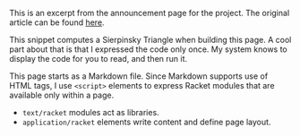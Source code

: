 <script type="application/rackdown" id="racket">
#lang racket/base

(provide replace-page)

(require polyglot
         "project/vcomps.rkt")

(define (replace-page page-tx)
  (page "I Built This Website Using Racket. Here's What I Can Do Now."
        page-tx))
</script>

This is an excerpt from the announcement page for the project.
The original article can be found [here](https://sagegerard.com/racket-powered.html).

This snippet computes a Sierpinsky Triangle when building this page.
A cool part about that is that I expressed the code only once. My
system knows to display the code for you to read, and then run it.

<script type="text/racket" id="tri">
#lang racket/base

(require racket/format racket/list)
(provide sierpinsky-triangle)

; Derived from https://goessner.net/articles/svg/fractals/index.html
(define (sierpinsky-triangle iterations color id-prefix)
  (define (gid n) (format "~a~e" id-prefix n))
  (define (rf n) (format "#~a" (gid n)))
  (define (iter n)
    `(g ((id ,(gid n)))
        ,@(map
            (λ (matrix)
               `(use ((xlink:href ,(rf (- n 1))) (transform ,matrix))))
            '("matrix(0.5 0 0 0.5 0 0)"
              "matrix(0.5 0 0 0.5 1 0)"
              "matrix(0.5 0 0 0.5 0.5 0.866)"))))

  `(svg ((xmlns "http://www.w3.org/2000/svg")
         (xmlns:xlink "http://www.w3.org/1999/xlink")
         (style "display: block; margin: 0 auto")
         (width "200")
         (height "175"))
        (defs
          (path ((id ,(gid 0)) (fill ,color) (d "M0 0,2 0,1 1.732 z"))))
          ,@(map
              iter
              (range 1 (+ iterations 1)))
          (use ((xlink:href ,(rf iterations)) (transform "scale(100)")))))
</script>
<script type="application/racket" id="code-sample">
#lang racket/base
(require "project/vcomps.rkt" polyglot)
(provide replace-page)

(define (replace-page page-tx)
  (tx-replace-me
   page-tx
   (λ (x)
     `(,(rackdown-code-sample "fractal-example"
        "#lang racket"
        "(require \"tri.rkt\" polyglot)"
        "(provide replace-page)"
        "(define (replace-page page-tx)"
        "  (tx-replace-me "
        "    page-tx "
        "    (λ _ `((div ((style ,(string-join "
        "                       '(\"margin: 0 auto\")"
        "                       \";\")))"
        "             ,(sierpinsky-triangle 4 \"#800\" \"tri\"))))))")))))
</script>

This page starts as a Markdown file. Since Markdown supports use of HTML tags,
I use `<script>` elements to express Racket modules that are available only
within a page.

* `text/racket` modules act as libraries.
* `application/racket` elements write content and define page layout.
